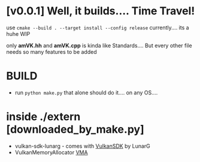 # [v0.0.1] Well, it builds.... Time Travel! 
use    `cmake --build . --target install --config release`
currently.... its a huhe WIP

only **amVK.hh** and **amVK.cpp** is kinda like Standards.... But every other file needs so many features to be added

# BUILD
- run `python make.py`    that alone should do it.... on any OS....

# inside ./extern   [downloaded_by_make.py]
- vulkan-sdk-lunarg - comes with [VulkanSDK](https://www.lunarg.com/vulkan-sdk/) by LunarG
- VulkanMemoryAllocator [VMA](https://github.com/GPUOpen-LibrariesAndSDKs/VulkanMemoryAllocator)
